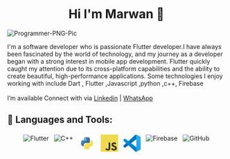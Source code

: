 <h1 align="center">Hi I'm Marwan 👋</h1>
<p align="center"> 
 <a href="https://www.linkedin.com/in/marwan-salem-016a83228/"></a>
 <a href="https://api.whatsapp.com/send/?phone=201274087424&text&type=phone_number&app_absent=0"></a>
 <a href="https://"marwansalem0127408742@gmail.com></a>
</p>

![Programmer-PNG-Pic](https://github.com/Marwansalem122/Marwansalem122/assets/96313798/d737a824-bfa0-4fff-9e66-e32e8a886240)



I'm a software developer who is passionate Flutter developer.I have always been fascinated by the world of technology, and my journey as a developer began with a strong interest in mobile app development. Flutter quickly caught my attention due to its cross-platform capabilities and the ability to create beautiful, high-performance applications. Some technologies I enjoy working with include Dart , Flutter ,Javascript ,python ,c++, Firebase 
<br>
<br>
I’m available Connect with via  <a href="https://www.linkedin.com/in/marwan-salem-016a83228/">Linkedin</a> | <a href="https://www.linkedin.com/in/marwan-salem-016a83228/"> WhatsApp</a> 

## 🧰 Languages and Tools:
<p align="center">
 <img src="https://raw.githubusercontent.com/flutter/website/master/src/_assets/image/flutter-lockup.png" alt="Flutter" height="40" style="vertical-align:top; margin:4px">
<img src="https://raw.githubusercontent.com/isocpp/logos/master/cpp_logo.png" alt="C++" height="40" style="vertical-align:top; margin:4px">

<img src="https://raw.githubusercontent.com/github/explore/80688e429a7d4ef2fca1e82350fe8e3517d3494d/topics/python/python.png" alt="Python" height="40" style="vertical-align:top; margin:4px">
<img src="https://raw.githubusercontent.com/github/explore/80688e429a7d4ef2fca1e82350fe8e3517d3494d/topics/javascript/javascript.png" alt="Javascript" height="40" style="vertical-align:top; margin:4px">
<img src="https://raw.githubusercontent.com/github/explore/80688e429a7d4ef2fca1e82350fe8e3517d3494d/topics/visual-studio-code/visual-studio-code.png" alt="VS Code" height="40" style="vertical-align:top; margin:4px">
<img src="https://firebase.google.com/downloads/brand-guidelines/PNG/logo-logomark.png" alt="Firebase" height="40" style="vertical-align:top; margin:4px">
<img src="https://github.githubassets.com/images/modules/logos_page/GitHub-Mark.png" alt="GitHub" height="40" style="vertical-align:top; margin:4px">
</p>

<!--
**Marwansalem122/Marwansalem122** is a ✨ _special_ ✨ repository because its `README.md` (this file) appears on your GitHub profile.

Here are some ideas to get you started:

- 🔭 I’m currently working on ...
- 🌱 I’m currently learning ...
- 👯 I’m looking to collaborate on ...
- 🤔 I’m looking for help with ...
- 💬 Ask me about ...
- 📫 How to reach me: ...
- 😄 Pronouns: ...
- ⚡ Fun fact: ...
-->
